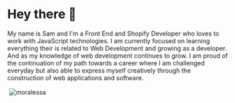 <h1 align="left">Hey there 👋</h1>
<p align="left">My name is Sam and I'm a Front End and Shopify Developer who loves to work with JavaScript technologies. I am currently focused on learning everything their is related to Web Development and growing as a developer. And as my knowledge of web development continues to grow. I am proud of the continuation of my path towards a career where I am challenged everyday but also able to express myself creatively through the construction of web applications and software.</p>

<p>&nbsp;<img align="center" src="https://github-readme-stats.vercel.app/api?username=moralessa&show_icons=true&locale=en&theme=dracula" alt="moralessa" /></p>
